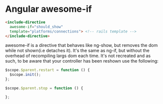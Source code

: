 # Angular awesome-if

```html
<include-directive 
  awesome-if="should_show" 
  template="platforms/connections"> <!-- rails template -->
</include-directive>
```

awesome-if is a directive that behaves like ng-show, but removes the dom while
not shown(i.e detaches it). It's the same as ng-if, but without the overhead of recompiling largs dom each time.
It's not recreated and as such, to be aware that your controller has been reshown use the following:

```javascript
$scope.$parent.restart = function () {
  $scope.init();
};

$scope.$parent.stop = function () {

};  
```


